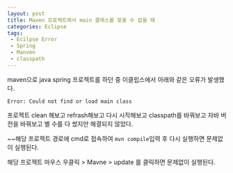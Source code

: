 ```yaml
--- 
layout: post
title: Maven 프로젝트에서 main 클레스를 찾을 수 없을 때
categories: Eclipse
tags:
 - Ecilpse Error
 - Spring
 - Manven
 - classpath
---
```


maven으로 java spring 프로젝트를 하던 중 이클립스에서 아래와 같은 오류가 발생했다.    

```Error: Could not find or load main class ```

프로젝트 clean 해보고 refrash해보고 다시 시작해보고 classpath를 바꿔보고 자바 버전을 바꿔보고 별 수를 다 썼지만 해결되지 않았다.

~~해당 프로젝트 경로에 cmd로 접속하여 ```mvn compile```입력 후 다시 실행하면 문제없이 실행된다. 


해당 프로젝트 마우스 우클릭 > Mavne > update 를 클릭하면 문제없이 실행된다. 








